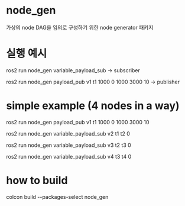 
# node_gen

가상의 node DAG을 임의로 구성하기 위한 node generator 패키지

# 실행 예시

ros2 run node_gen variable_payload_sub -> subscriber

ros2 run node_gen payload_pub v1 t1 1000 0 1000 3000 10 -> publisher


# simple example (4 nodes in a way)

ros2 run node_gen payload_pub v1 t1 1000 0 1000 3000 10

ros2 run node_gen variable_payload_sub v2 t1 t2 0

ros2 run node_gen variable_payload_sub v3 t2 t3 0

ros2 run node_gen variable_payload_sub v4 t3 t4 0

# how to build

colcon build --packages-select node_gen
